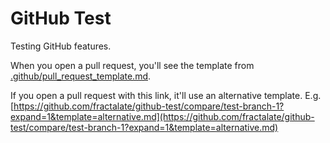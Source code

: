 # GitHub Test

Testing GitHub features.

When you open a pull request, you'll see the template from [.github/pull_request_template.md](.github/pull_request_template.md).

If you open a pull request with this link, it'll use an alternative template. E.g. [https://github.com/fractalate/github-test/compare/test-branch-1?expand=1&template=alternative.md](https://github.com/fractalate/github-test/compare/test-branch-1?expand=1&template=alternative.md)
